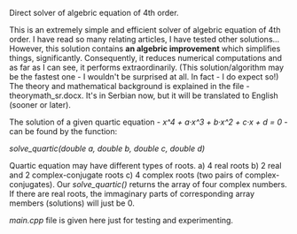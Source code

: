 Direct solver of algebric equation of 4th order.

This is an extremely simple and efficient solver of algebric equation of 4th order. I have read so many relating articles, I have tested other solutions... However, this solution contains <b>an algebric improvement</b> which simplifies things, significantly.<!--img src="http://emoticoner.com/files/emoticons/yahoo/idea-yahoo-emoticon.gif" alt="eureka" height="18" width="30"--> Consequently, it reduces numerical computations and as far as I can see, it performs extraordinarily. (This solution/algorithm may be the fastest one - I wouldn't be surprised at all. <!--img src="http://forum.srpskinacionalisti.com/images/smilies/eusa_think.gif" alt="maybe the best" height="16" width="17"--> In fact - I do expect so!) The theory and mathematical background is explained in the file - theorymath_sr.docx. It's in Serbian now, but it will be translated to English (sooner or later).

The solution of a given quartic equation - <i>x^4 + a·x^3 + b·x^2 + c·x + d = 0</i> - can be found by the function: 

<i>solve_quartic(double a, double b, double c, double d)</i>

Quartic equation may have different types of roots. a) 4 real roots b) 2 real and 2 complex-conjugate roots c) 4 complex roots (two pairs of complex-conjugates). Our <i>solve_quartic()</i> returns the array of four complex numbers. If there are real roots, the immaginary parts of corresponding array members (solutions) will just be 0.

<i>main.cpp</i> file is given here just for testing and experimenting.

